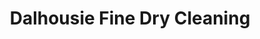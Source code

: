 ---
title: "Dalhousie Fine Dry Cleaning"
url: /calgary/dalhousie-fine-dry-cleaning/
shop: Wäscherei
---